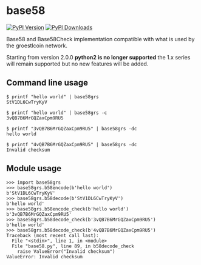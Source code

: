 # base58

[![PyPI Version][pypi-image]](https://pypi.python.org/pypi?name=base58grs&:action=display)
[![PyPI Downloads][pypi-downloads-image]](https://pypi.python.org/pypi?name=base58grs&:action=display)

Base58 and Base58Check implementation compatible with what is used by the
groestlcoin network.

Starting from version 2.0.0 **python2 is no longer supported** the 1.x series
will remain supported but no new features will be added.


## Command line usage

    $ printf "hello world" | base58grs
    StV1DL6CwTryKyV

    $ printf "hello world" | base58grs -c
    3vQB7B6MrGQZaxCpm9RU5

    $ printf "3vQB7B6MrGQZaxCpm9RU5" | base58grs -dc
    hello world

    $ printf "4vQB7B6MrGQZaxCpm9RU5" | base58grs -dc
    Invalid checksum


## Module usage

    >>> import base58grs
    >>> base58grs.b58encode(b'hello world')
    b'StV1DL6CwTryKyV'
    >>> base58grs.b58decode(b'StV1DL6CwTryKyV')
    b'hello world'
    >>> base58grs.b58encode_check(b'hello world')
    b'3vQB7B6MrGQZaxCpm9RU5'
    >>> base58grs.b58decode_check(b'3vQB7B6MrGQZaxCpm9RU5')
    b'hello world'
    >>> base58grs.b58decode_check(b'4vQB7B6MrGQZaxCpm9RU5')
    Traceback (most recent call last):
      File "<stdin>", line 1, in <module>
      File "base58.py", line 89, in b58decode_check
        raise ValueError("Invalid checksum")
    ValueError: Invalid checksum


[pypi-image]: https://img.shields.io/pypi/v/base58grs.svg?style=flat
[pypi-downloads-image]: https://img.shields.io/pypi/dm/base58grs.svg?style=flat
